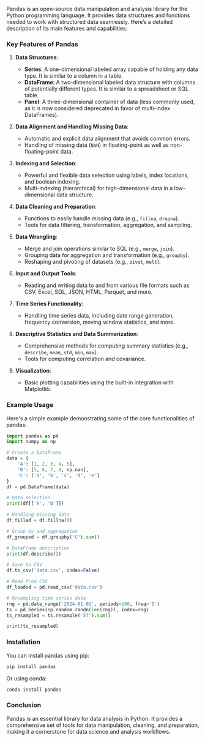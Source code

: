 Pandas is an open-source data manipulation and analysis library for the Python programming language. It provides data structures and functions needed to work with structured data seamlessly. Here’s a detailed description of its main features and capabilities:

### Key Features of Pandas

1. **Data Structures**:
   - **Series**: A one-dimensional labeled array capable of holding any data type. It is similar to a column in a table.
   - **DataFrame**: A two-dimensional labeled data structure with columns of potentially different types. It is similar to a spreadsheet or SQL table.
   - **Panel**: A three-dimensional container of data (less commonly used, as it is now considered deprecated in favor of multi-index DataFrames).

2. **Data Alignment and Handling Missing Data**:
   - Automatic and explicit data alignment that avoids common errors.
   - Handling of missing data (`NaN`) in floating-point as well as non-floating-point data.

3. **Indexing and Selection**:
   - Powerful and flexible data selection using labels, index locations, and boolean indexing.
   - Multi-indexing (hierarchical) for high-dimensional data in a low-dimensional data structure.

4. **Data Cleaning and Preparation**:
   - Functions to easily handle missing data (e.g., `fillna`, `dropna`).
   - Tools for data filtering, transformation, aggregation, and sampling.

5. **Data Wrangling**:
   - Merge and join operations similar to SQL (e.g., `merge`, `join`).
   - Grouping data for aggregation and transformation (e.g., `groupby`).
   - Reshaping and pivoting of datasets (e.g., `pivot`, `melt`).

6. **Input and Output Tools**:
   - Reading and writing data to and from various file formats such as CSV, Excel, SQL, JSON, HTML, Parquet, and more.

7. **Time Series Functionality**:
   - Handling time series data, including date range generation, frequency conversion, moving window statistics, and more.

8. **Descriptive Statistics and Data Summarization**:
   - Comprehensive methods for computing summary statistics (e.g., `describe`, `mean`, `std`, `min`, `max`).
   - Tools for computing correlation and covariance.

9. **Visualization**:
   - Basic plotting capabilities using the built-in integration with Matplotlib.

### Example Usage

Here's a simple example demonstrating some of the core functionalities of pandas:

```python
import pandas as pd
import numpy as np

# Create a DataFrame
data = {
    'A': [1, 2, 3, 4, 5],
    'B': [5, 6, 7, 8, np.nan],
    'C': ['a', 'b', 'c', 'd', 'e']
}
df = pd.DataFrame(data)

# Data selection
print(df[['A', 'B']])

# Handling missing data
df_filled = df.fillna(0)

# Group by and aggregation
df_grouped = df.groupby('C').sum()

# DataFrame description
print(df.describe())

# Save to CSV
df.to_csv('data.csv', index=False)

# Read from CSV
df_loaded = pd.read_csv('data.csv')

# Resampling time series data
rng = pd.date_range('2024-01-01', periods=100, freq='S')
ts = pd.Series(np.random.randn(len(rng)), index=rng)
ts_resampled = ts.resample('5T').sum()

print(ts_resampled)
```

### Installation

You can install pandas using pip:

```bash
pip install pandas
```

Or using conda:

```bash
conda install pandas
```

### Conclusion

Pandas is an essential library for data analysis in Python. It provides a comprehensive set of tools for data manipulation, cleaning, and preparation, making it a cornerstone for data science and analysis workflows.
